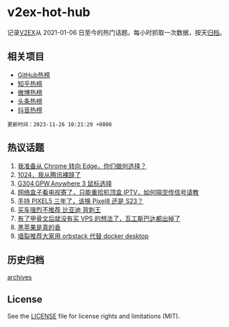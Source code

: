 # v2ex-hot-hub

 记录[V2EX](https://www.v2ex.com/)从 2021-01-06 日至今的热门话题。每小时抓取一次数据，按天[归档](archives)。
 
 ## 相关项目

- [GitHub热榜](https://github.com/snaildev/github-hot-hub)
- [知乎热榜](https://github.com/snaildev/zhihu-hot-hub)
- [微博热榜](https://github.com/snaildev/weibo-hot-hub)
- [头条热榜](https://github.com/snaildev/toutiao-hot-hub)
- [抖音热榜](https://github.com/snaildev/douyin-hot-hub)


 `更新时间：2023-11-26 10:21:29 +0800`

## 热议话题

1. [我准备从 Chrome 转向 Edge，你们做何选择？](https://www.v2ex.com/t/995182)
1. [1024，我从腾讯裸辞了](https://www.v2ex.com/t/995048)
1. [G304,GPW,Anywhere 3 鼠标选择](https://www.v2ex.com/t/995116)
1. [网络盒子看电视寄了，只能重拾机顶盒 IPTV，如何隔空传信号请教](https://www.v2ex.com/t/995079)
1. [手持 PIXEL5 三年了，该换 Pixel8 还是 S23？](https://www.v2ex.com/t/995107)
1. [买车强烈不推荐 比亚迪 背刺王](https://www.v2ex.com/t/995123)
1. [有了甲骨文后就没有买 VPS 的想法了，瓦工斯巴达都出掉了](https://www.v2ex.com/t/995044)
1. [黑苹果是真的香](https://www.v2ex.com/t/995063)
1. [墙裂推荐大家用 orbstack 代替 docker desktop](https://www.v2ex.com/t/995120)

## 历史归档

[archives](archives)

## License

See the [LICENSE](LICENSE) file for license rights and limitations (MIT).
